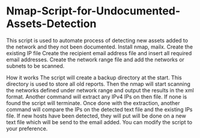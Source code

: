 # Nmap-Script-for-Undocumented-Assets-Detection
This script is used to automate process of detecting new assets added to the network and they not been documented.
Install nmap, mailx.
Create the existing IP file
Create the recipient email address file and insert all required email addresses.
Create the network range file and add the networks or subnets to be scanned.

How it works
The script will create a backup directory at the start. This directory is used to store all old reports.
Then the nmap will start scanning the networks defined under network range and output the results in the xml format.
Another command will extract any IPv4 IPs on then file. If none is found the script will terminate.
Once done with the extraction, another command will compare the IPs on the detected  text file and the existing IPs file.
If new hosts have been detected, they will put will be done on a new text file which will be send to the email added.
You can modify the script to your preference.

